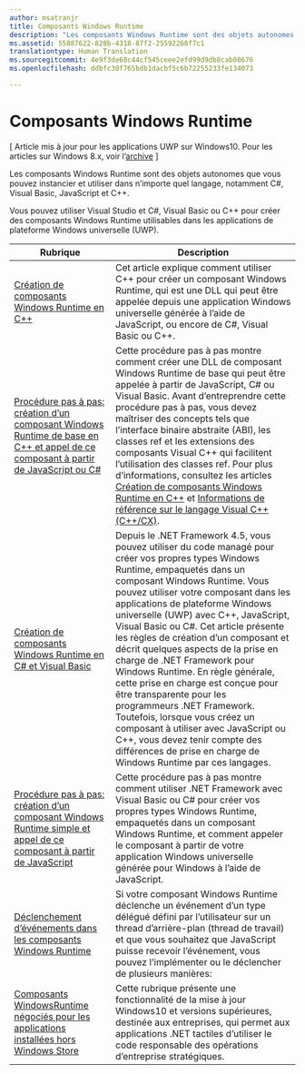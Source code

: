 ```yaml
---
author: msatranjr
title: Composants Windows Runtime
description: "Les composants Windows Runtime sont des objets autonomes que vous pouvez instancier et utiliser dans n’importe quel langage, notamment C\\#, Visual Basic, JavaScript et C++."
ms.assetid: 55887622-828b-4318-87f2-25592268f7c1
translationtype: Human Translation
ms.sourcegitcommit: 4e9f3de68c44cf545ceee2efd99d9db8cab08676
ms.openlocfilehash: ddbfc30f765bdb1dacbf5c6b72255233fe134073

---
```


# Composants Windows Runtime


\[ Article mis à jour pour les applications UWP sur Windows10. Pour les articles sur Windows 8.x, voir l’[archive](http://go.microsoft.com/fwlink/p/?linkid=619132) \]

Les composants Windows Runtime sont des objets autonomes que vous pouvez instancier et utiliser dans n’importe quel langage, notamment C#, Visual Basic, JavaScript et C++.

Vous pouvez utiliser Visual Studio et C#, Visual Basic ou C++ pour créer des composants Windows Runtime utilisables dans les applications de plateforme Windows universelle (UWP).

| Rubrique | Description |
|-------|-------------|
| [Création de composants Windows Runtime en C++](creating-windows-runtime-components-in-cpp.md) | Cet article explique comment utiliser C++ pour créer un composant Windows Runtime, qui est une DLL qui peut être appelée depuis une application Windows universelle générée à l’aide de JavaScript, ou encore de C#, Visual Basic ou C++. |
| [Procédure pas à pas: création d’un composant Windows Runtime de base en C++ et appel de ce composant à partir de JavaScript ou C#](walkthrough-creating-a-basic-windows-runtime-component-in-cpp-and-calling-it-from-javascript-or-csharp.md) | Cette procédure pas à pas montre comment créer une DLL de composant Windows Runtime de base qui peut être appelée à partir de JavaScript, C# ou Visual Basic. Avant d’entreprendre cette procédure pas à pas, vous devez maîtriser des concepts tels que l’interface binaire abstraite (ABI), les classes ref et les extensions des composants Visual C++ qui facilitent l’utilisation des classes ref. Pour plus d’informations, consultez les articles [Création de composants Windows Runtime en C++](creating-windows-runtime-components-in-cpp.md) et [Informations de référence sur le langage Visual C++ (C++/CX)](https://msdn.microsoft.com/library/windows/apps/xaml/hh699871.aspx). |
| [Création de composants Windows Runtime en C# et Visual Basic](creating-windows-runtime-components-in-csharp-and-visual-basic.md) | Depuis le .NET Framework 4.5, vous pouvez utiliser du code managé pour créer vos propres types Windows Runtime, empaquetés dans un composant Windows Runtime. Vous pouvez utiliser votre composant dans les applications de plateforme Windows universelle (UWP) avec C++, JavaScript, Visual Basic ou C#. Cet article présente les règles de création d’un composant et décrit quelques aspects de la prise en charge de .NET Framework pour Windows Runtime. En règle générale, cette prise en charge est conçue pour être transparente pour les programmeurs .NET Framework. Toutefois, lorsque vous créez un composant à utiliser avec JavaScript ou C++, vous devez tenir compte des différences de prise en charge de Windows Runtime par ces langages. |
| [Procédure pas à pas: création d’un composant Windows Runtime simple et appel de ce composant à partir de JavaScript](walkthrough-creating-a-simple-windows-runtime-component-and-calling-it-from-javascript.md) | Cette procédure pas à pas montre comment utiliser .NET Framework avec Visual Basic ou C# pour créer vos propres types Windows Runtime, empaquetés dans un composant Windows Runtime, et comment appeler le composant à partir de votre application Windows universelle générée pour Windows à l’aide de JavaScript. |
| [Déclenchement d’événements dans les composants Windows Runtime](raising-events-in-windows-runtime-components.md) | Si votre composant Windows Runtime déclenche un événement d’un type délégué défini par l’utilisateur sur un thread d’arrière-plan (thread de travail) et que vous souhaitez que JavaScript puisse recevoir l’événement, vous pouvez l’implémenter ou le déclencher de plusieurs manières: | 
| [Composants WindowsRuntime négociés pour les applications installées hors Windows Store](brokered-windows-runtime-components-for-side-loaded-windows-store-apps.md) | Cette rubrique présente une fonctionnalité de la mise à jour Windows10 et versions supérieures, destinée aux entreprises, qui permet aux applications .NET tactiles d’utiliser le code responsable des opérations d’entreprise stratégiques.
 

 

 






<!--HONumber=Jul16_HO1-->


